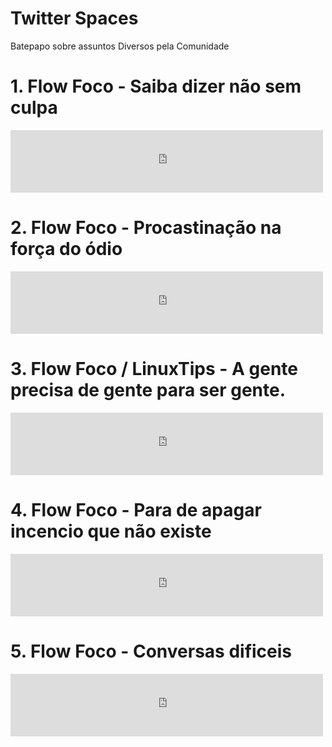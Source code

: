 # Twitter Spaces

Batepapo sobre assuntos Diversos pela Comunidade

# 1. Flow Foco - Saiba dizer não sem culpa
<iframe
   frameborder="0"
   width="500"
   height="100"
   src="https://drive.google.com/file/d/1uzhB1yUBcv3hhDDqrSWb4eckjFfPDLZt/preview">
</iframe>

# 2. Flow Foco - Procastinação na força do ódio
<iframe
   frameborder="0"
   width="500"
   height="100"
   src="https://drive.google.com/file/d/1aXd-jbwnyMtcW3Q18tgZCJDBsdtPy1C5/preview">
</iframe>

# 3. Flow Foco / LinuxTips - A gente precisa de gente para ser gente.
<iframe
   frameborder="0"
   width="500"
   height="100"
   src="https://drive.google.com/file/d/15AuKW7tuOTbK1wwChc5TXAmqGZreHC4m/preview">
</iframe>

# 4. Flow Foco - Para de apagar incencio que não existe
<iframe
   frameborder="0"
   width="500"
   height="100"
   src="https://drive.google.com/file/d/1B_PBB7pXW7LUfCS-OIRTsbQVUQV1AW1w/preview">
</iframe>

# 5. Flow Foco - Conversas dificeis
<iframe
   frameborder="0"
   width="500"
   height="100"
   src="https://drive.google.com/file/d/1BW5DhOZlzn-5hrFC7bTw32ynevAibumz/preview">
</iframe>